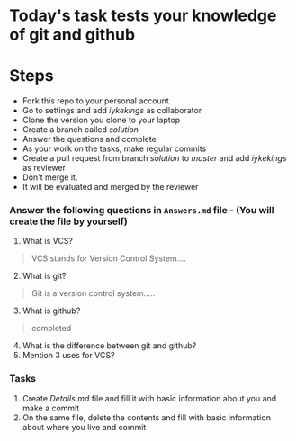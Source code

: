 # Today's task tests your knowledge of git and github

# Steps

- Fork this repo to your personal account
- Go to settings and add *iykekings* as collaborator
- Clone the version you clone to your laptop
- Create a branch called *solution*
- Answer the questions and complete
- As your work on the tasks, make regular commits
- Create a pull request from branch *solution* to *master* and add *iykekings* as reviewer
- Don't merge it.
- It will be evaluated and merged by the reviewer

### Answer the following questions in `Answers.md` file - (You will create the file by yourself)

1. What is VCS?

  > VCS stands for Version Control System....
2. What is git?
  > Git is a version control system.....
3. What is github?
  > completed
4. What is the difference between git and github?
5. Mention 3 uses for VCS?

### Tasks

1. Create *Details.md* file and fill it with basic information about you and make a commit
2. On the same file, delete the contents and fill with basic information about where you live and commit 



